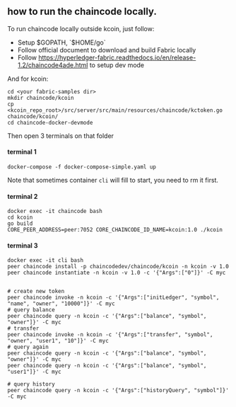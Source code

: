 ## how to run the chaincode locally.

To run chaincode locally outside kcoin, just follow:
- Setup $GOPATH, `$HOME/go`
- Follow official document to download and build Fabric locally
- Follow https://hyperledger-fabric.readthedocs.io/en/release-1.2/chaincode4ade.html to setup dev mode

And for kcoin:
```
cd <your fabric-samples dir>
mkdir chaincode/kcoin
cp <kcoin_repo_root>/src/server/src/main/resources/chaincode/kctoken.go chaincode/kcoin/
cd chaincode-docker-devmode
```
Then open 3 terminals on that folder

#### terminal 1
```
docker-compose -f docker-compose-simple.yaml up
```
Note that sometimes container `cli` will fill to start, you need to rm it first.

#### terminal 2
```
docker exec -it chaincode bash
cd kcoin
go build
CORE_PEER_ADDRESS=peer:7052 CORE_CHAINCODE_ID_NAME=kcoin:1.0 ./kcoin
```

#### terminal 3
```
docker exec -it cli bash
peer chaincode install -p chaincodedev/chaincode/kcoin -n kcoin -v 1.0
peer chaincode instantiate -n kcoin -v 1.0 -c '{"Args":["0"]}' -C myc


# create new token
peer chaincode invoke -n kcoin -c '{"Args":["initLedger", "symbol", "name", "owner", "10000"]}' -C myc
# query balance
peer chaincode query -n kcoin -c '{"Args":["balance", "symbol", "owner"]}' -C myc
# transfer
peer chaincode invoke -n kcoin -c '{"Args":["transfer", "symbol", "owner", "user1", "10"]}' -C myc
# query again
peer chaincode query -n kcoin -c '{"Args":["balance", "symbol", "owner"]}' -C myc
peer chaincode query -n kcoin -c '{"Args":["balance", "symbol", "user1"]}' -C myc

# query history
peer chaincode query -n kcoin -c '{"Args":["historyQuery", "symbol"]}' -C myc

```